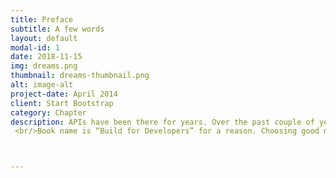 ```yaml
---
title: Preface
subtitle: A few words
layout: default
modal-id: 1
date: 2018-11-15
img: dreams.png
thumbnail: dreams-thumbnail.png
alt: image-alt
project-date: April 2014
client: Start Bootstrap
category: Chapter
description: APIs have been there for years. Over the past couple of years, APIs have become a hype and ….
 <br/>Book name is “Build for Developers” for a reason. Choosing good name for the book was probably the toughest part. The name contains the idea of developers as primary customers in API Economy. I was also considering “Made by developers for developers”, because API economy contains developer love story since developers in companies are building APIs for other developers. On top top of that developers in companies are building tools around the APIs for other developers to consume and develop further. <br/>I've been lucky to have a long-term positive relationship with developers and hacker communities. I've always been comfortable with devs although own programming skills have rusted over the years. I have fallen in love with developer and hacker culture. Sharing and tutoring each other which is built-in to the developer communities have given me the opportunity to learn a lot more practical skills than my formal education. I feel constant yearning to pay it back by helping others and contribute the way I can, which is more or less research-driven information about various subjects.<br/>APIs have been my passion for the past 5 years, but my passion to work closely with application developers and developers, in general, go further back in my life. For example, I have spent years with hackerspace people while doing my Ph.D. research 2009-2015. Actually, as part of the research, I established hackerspace in Tampere, Finland 2009. Nowadays it has more than 300 members. That was my second living room for years.<br/> Another phase in my life which also took me close to developer lifestyle was falling in love with Linux around 2001. I found soulmates in Finnish Ubuntu community and later with MeeGo community. In the latter, I was the community manager for the Finnish MeeGo developer network.



---
```

